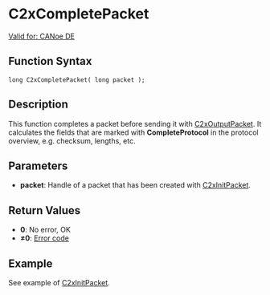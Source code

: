 # C2xCompletePacket

[Valid for: CANoe DE](../../../Shared/FeatureAvailability.md)

## Function Syntax

```plaintext
long C2xCompletePacket( long packet );
```

## Description

This function completes a packet before sending it with [C2xOutputPacket](CAPLfunctionC2xOutputPacket.md). It calculates the fields that are marked with **CompleteProtocol** in the protocol overview, e.g. checksum, lengths, etc.

## Parameters

- **packet**: Handle of a packet that has been created with [C2xInitPacket](CAPLfunctionC2xInitPacket.md).

## Return Values

- **0**: No error, OK
- **≠0**: [Error code](../CAPLfunctionsCar2xErrorCodes.md)

## Example

See example of [C2xInitPacket](CAPLfunctionC2xInitPacket.md).

